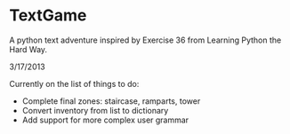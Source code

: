 TextGame
========

A python text adventure inspired by Exercise 36 from Learning Python the Hard Way.

3/17/2013

Currently on the list of things to do:

* Complete final zones: staircase, ramparts, tower
* Convert inventory from list to dictionary
* Add support for more complex user grammar
